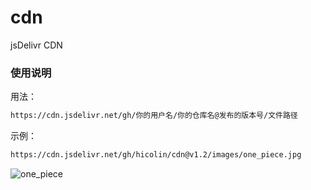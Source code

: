 # cdn
jsDelivr CDN

### 使用说明
用法：
```cmd
https://cdn.jsdelivr.net/gh/你的用户名/你的仓库名@发布的版本号/文件路径
```
示例：
```cmd
https://cdn.jsdelivr.net/gh/hicolin/cdn@v1.2/images/one_piece.jpg
```
![one_piece](https://cdn.jsdelivr.net/gh/hicolin/cdn@v1.2/images/one_piece.jpg)